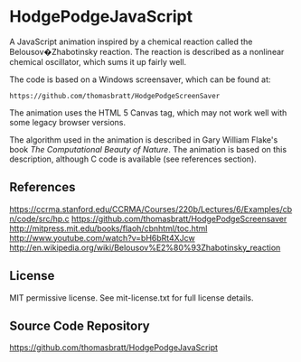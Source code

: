 HodgePodgeJavaScript
====================

A JavaScript animation inspired by a chemical reaction called the 
Belousov�Zhabotinsky reaction. The reaction is described as a nonlinear
chemical oscillator, which sums it up fairly well.

The code is based on a Windows screensaver, which can be found at:

    https://github.com/thomasbratt/HodgePodgeScreenSaver
    
The animation uses the HTML 5 Canvas tag, which may not work well with
some legacy browser versions.

The algorithm used in the animation is described in Gary William Flake's
book *The Computational Beauty of Nature*. The animation is based on
this description, although C code is available (see references section).

References
----------

https://ccrma.stanford.edu/CCRMA/Courses/220b/Lectures/6/Examples/cbn/code/src/hp.c
https://github.com/thomasbratt/HodgePodgeScreensaver
http://mitpress.mit.edu/books/flaoh/cbnhtml/toc.html
http://www.youtube.com/watch?v=bH6bRt4XJcw
http://en.wikipedia.org/wiki/Belousov%E2%80%93Zhabotinsky_reaction

License
-------

MIT permissive license. See mit-license.txt for full license details.     
     
Source Code Repository
----------------------
 
https://github.com/thomasbratt/HodgePodgeJavaScript
